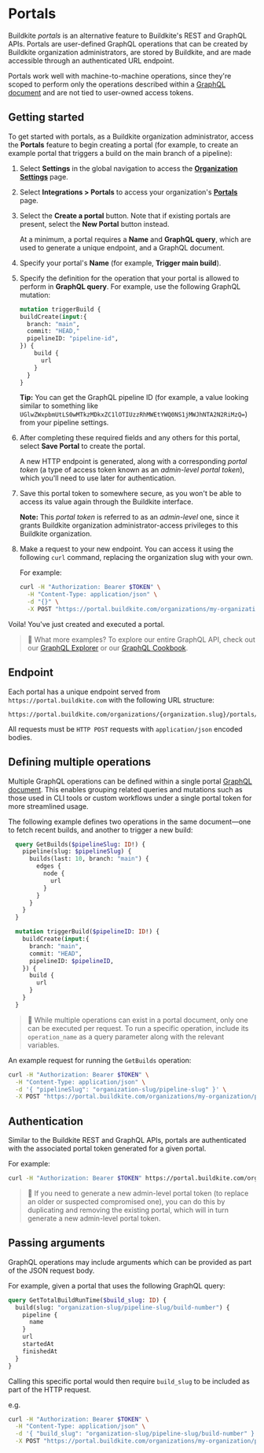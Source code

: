 # Portals

Buildkite _portals_ is an alternative feature to Buildkite's REST and GraphQL APIs. Portals are user-defined GraphQL operations that can be created by Buildkite organization administrators, are stored by Buildkite, and are made accessible through an authenticated URL endpoint.

Portals work well with machine-to-machine operations, since they're scoped to perform only the operations described within a [GraphQL document](https://spec.graphql.org/October2021/#sec-Language) and are not tied to user-owned access tokens.

## Getting started

To get started with portals, as a Buildkite organization administrator, access the **Portals** feature to begin creating a portal (for example, to create an example portal that triggers a build on the main branch of a pipeline):

1. Select **Settings** in the global navigation to access the [**Organization Settings**](https://buildkite.com/organizations/~/settings) page.

1. Select **Integrations > Portals** to access your organization's [**Portals**](https://buildkite.com/organizations/~/portals) page.

1. Select the **Create a portal** button. Note that if existing portals are present, select the **New Portal** button instead.

    At a minimum, a portal requires a **Name** and **GraphQL query**, which are used to generate a unique endpoint, and a GraphQL document.

1. Specify your portal's **Name** (for example, **Trigger main build**).

1. Specify the definition for the operation that your portal is allowed to perform in **GraphQL query**. For example, use the following GraphQL mutation:

    ```graphql
    mutation triggerBuild {
    buildCreate(input:{
      branch: "main",
      commit: "HEAD,"
      pipelineID: "pipeline-id",
    }) {
        build {
          url
        }
      }
    }
    ```

    **Tip:** You can get the GraphQL pipeline ID (for example, a value looking similar to something like `UGlwZWxpbmUtLS0wMTkzMDkxZC1lOTIUzzRhMWEtYWQ0NS1jMWJhNTA2N2RiMzQ=`) from your pipeline settings.

1. After completing these required fields and any others for this portal, select **Save Portal** to create the portal.

    A new HTTP endpoint is generated, along with a corresponding _portal token_ (a type of access token known as an _admin-level portal token_), which you'll need to use later for authentication.

1. Save this portal token to somewhere secure, as you won't be able to access its value again through the Buildkite interface.

    **Note:** This _portal token_ is referred to as an _admin-level_ one, since it grants Buildkite organization administrator-access privileges to this Buildkite organization.

1. Make a request to your new endpoint. You can access it using the following `curl` command, replacing the organization slug with your own.

    For example:

    ```sh
    curl -H "Authorization: Bearer $TOKEN" \
      -H "Content-Type: application/json" \
      -d "{}" \
      -X POST "https://portal.buildkite.com/organizations/my-organization/portals/trigger-main-build"
    ```

Voila! You've just created and executed a portal.

>📘 What more examples?
> To explore our entire GraphQL API, check out our [GraphQL Explorer](https://buildkite.com/user/graphql/console) or our [GraphQL Cookbook](https://buildkite.com/docs/apis/graphql/graphql-cookbook).

## Endpoint

Each portal has a unique endpoint served from `https://portal.buildkite.com` with the following URL structure:

```
https://portal.buildkite.com/organizations/{organization.slug}/portals/{portal}
```

All requests must be `HTTP POST` requests with `application/json` encoded bodies.

## Defining multiple operations

Multiple GraphQL operations can be defined within a single portal [GraphQL document](https://spec.graphql.org/October2021/#sec-Language). This enables grouping related queries and mutations such as those used in CLI tools or custom workflows under a single portal token for more streamlined usage.

The following example defines two operations in the same document—one to fetch recent builds, and another to trigger a new build:

```graphql
  query GetBuilds($pipelineSlug: ID!) {
    pipeline(slug: $pipelineSlug) {
      builds(last: 10, branch: "main") {
        edges {
          node {
            url
          }
        }
      }
    }
  }

  mutation triggerBuild($pipelineID: ID!) {
    buildCreate(input:{
      branch: "main",
      commit: "HEAD",
      pipelineID: $pipelineID,
    }) {
      build {
        url
      }
    }
  }
```

>📘
> While multiple operations can exist in a portal document, only one can be executed per request. To run a specific operation, include its `operation_name` as a query parameter along with the relevant variables.

An example request for running the `GetBuilds` operation:

```sh
curl -H "Authorization: Bearer $TOKEN" \
  -H "Content-Type: application/json" \
  -d '{ "pipelineSlug": "organization-slug/pipeline-slug" }' \
  -X POST "https://portal.buildkite.com/organizations/my-organization/portals/portal-slug?operation_name=GetBuilds"
```


## Authentication

Similar to the Buildkite REST and GraphQL APIs, portals are authenticated with the associated portal token generated for a given portal.

For example:

```sh
curl -H "Authorization: Bearer $TOKEN" https://portal.buildkite.com/organizations/my-org/portals/my-portal
```

>📘
> If you need to generate a new admin-level portal token (to replace an older or suspected compromised one), you can do this by duplicating and removing the existing portal, which will in turn generate a new admin-level portal token.

## Passing arguments

GraphQL operations may include arguments which can be provided as part of the JSON request body.

For example, given a portal that uses the following GraphQL query:

```graphql
query GetTotalBuildRunTime($build_slug: ID) {
  build(slug: "organization-slug/pipeline-slug/build-number") {
    pipeline {
      name
    }
    url
    startedAt
    finishedAt
  }
}
```

Calling this specific portal would then require `build_slug` to be included as part of the HTTP request.

e.g.

```sh
curl -H "Authorization: Bearer $TOKEN" \
  -H "Content-Type: application/json" \
  -d '{ "build_slug": "organization-slug/pipeline-slug/build-number" }' \
  -X POST "https://portal.buildkite.com/organizations/my-organization/portals/get-total-build-run-time"
```
